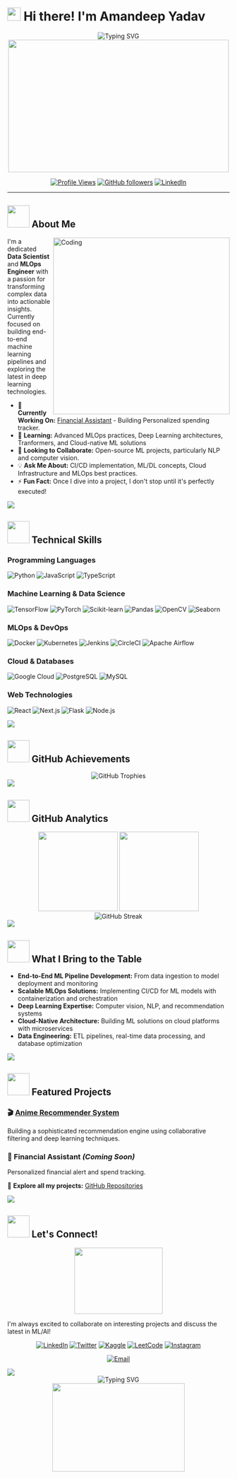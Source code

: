 # <img src="https://raw.githubusercontent.com/MartinHeinz/MartinHeinz/master/wave.gif" width="30px" height="30px" /> Hi there! I'm Amandeep Yadav

<div align="center">
  <img src="https://readme-typing-svg.herokuapp.com?font=Fira+Code&size=30&duration=3000&pause=1000&color=00D9FF&center=true&vCenter=true&width=600&lines=Data+Scientist+%26+MLOps+Engineer;Turning+Data+into+Insights;Building+Scalable+ML+Solutions;AI+%26+Deep+Learning+Enthusiast" alt="Typing SVG" />
  
  <img src="https://user-images.githubusercontent.com/74038190/225813708-98b745f2-7d22-48cf-9150-083f1b00d6c9.gif" width="500" height="300"/>
  
  [![Profile Views](https://komarev.com/ghpvc/?username=aman-yadav-ds&label=Profile%20views&color=0e75b6&style=flat)](https://github.com/aman-yadav-ds)
  [![GitHub followers](https://img.shields.io/github/followers/aman-yadav-ds?label=Followers&style=social)](https://github.com/aman-yadav-ds?tab=followers)
  [![LinkedIn](https://img.shields.io/badge/-LinkedIn-blue?style=flat&logo=Linkedin&logoColor=white)](https://linkedin.com/in/amandeep-yadav-2251b325a)
</div>

---

## <img src="https://media2.giphy.com/media/QssGEmpkyEOhBCb7e1/giphy.gif?cid=ecf05e47a0n3gi1bfqntqmob8g9aid1oyj2wr3ds3mg700bl&rid=giphy.gif" width="50" height="50"/> About Me

<img align="right" alt="Coding" width="400" src="https://user-images.githubusercontent.com/74038190/229223263-cf2e4b07-2615-4f87-9c38-e37600f8381a.gif">

I'm a dedicated **Data Scientist** and **MLOps Engineer** with a passion for transforming complex data into actionable insights. Currently focused on building end-to-end machine learning pipelines and exploring the latest in deep learning technologies.

- 🔭 **Currently Working On:** [Financial Assistant](https://github.com/aman-yadav-ds/finance_assistant.git) - Building Personalized spending tracker.
- 🌱 **Learning:** Advanced MLOps practices, Deep Learning architectures, Tranformers, and Cloud-native ML solutions
- 🎯 **Looking to Collaborate:** Open-source ML projects, particularly NLP and computer vision.
- 💡 **Ask Me About:** CI/CD implementation, ML/DL concepts, Cloud Infrastructure and MLOps best practices.
- ⚡ **Fun Fact:** Once I dive into a project, I don't stop until it's perfectly executed!

<img src="https://user-images.githubusercontent.com/73097560/115834477-dbab4500-a447-11eb-908a-139a6edaec5c.gif">

## <img src="https://media2.giphy.com/media/QssGEmpkyEOhBCb7e1/giphy.gif?cid=ecf05e47a0n3gi1bfqntqmob8g9aid1oyj2wr3ds3mg700bl&rid=giphy.gif" width="50" height="50"/> Technical Skills

### **Programming Languages**

![Python](https://img.shields.io/badge/-Python-3776AB?style=for-the-badge&logo=python&logoColor=white)
![JavaScript](https://img.shields.io/badge/-JavaScript-F7DF1E?style=for-the-badge&logo=javascript&logoColor=black)
![TypeScript](https://img.shields.io/badge/-TypeScript-3178C6?style=for-the-badge&logo=typescript&logoColor=white)

### **Machine Learning & Data Science**

![TensorFlow](https://img.shields.io/badge/-TensorFlow-FF6F00?style=for-the-badge&logo=tensorflow&logoColor=white)
![PyTorch](https://img.shields.io/badge/-PyTorch-FF6F00?style=for-the-badge&logo=pytorch&logoColor=white)
![Scikit-learn](https://img.shields.io/badge/-Scikit--learn-F7931E?style=for-the-badge&logo=scikit-learn&logoColor=white)
![Pandas](https://img.shields.io/badge/-Pandas-150458?style=for-the-badge&logo=pandas&logoColor=white)
![OpenCV](https://img.shields.io/badge/-OpenCV-5C3EE8?style=for-the-badge&logo=opencv&logoColor=white)
![Seaborn](https://img.shields.io/badge/-Seaborn-3776AB?style=for-the-badge&logo=python&logoColor=white)

### **MLOps & DevOps**

![Docker](https://img.shields.io/badge/-Docker-2496ED?style=for-the-badge&logo=docker&logoColor=white)
![Kubernetes](https://img.shields.io/badge/-Kubernetes-326CE5?style=for-the-badge&logo=kubernetes&logoColor=white)
![Jenkins](https://img.shields.io/badge/-Jenkins-D24939?style=for-the-badge&logo=jenkins&logoColor=white)
![CircleCI](https://img.shields.io/badge/-CircleCI-343434?style=for-the-badge&logo=circleci&logoColor=white)
![Apache Airflow](https://img.shields.io/badge/-Apache%20Airflow-231F20?style=for-the-badge&logo=apache-airflow&logoColor=white)

### **Cloud & Databases**

![Google Cloud](https://img.shields.io/badge/-Google%20Cloud-4285F4?style=for-the-badge&logo=google-cloud&logoColor=white)
![PostgreSQL](https://img.shields.io/badge/-PostgreSQL-336791?style=for-the-badge&logo=postgresql&logoColor=white)
![MySQL](https://img.shields.io/badge/-MySQL-4479A1?style=for-the-badge&logo=mysql&logoColor=white)

### **Web Technologies**

![React](https://img.shields.io/badge/-React-61DAFB?style=for-the-badge&logo=react&logoColor=black)
![Next.js](https://img.shields.io/badge/-Next.js-000000?style=for-the-badge&logo=next.js&logoColor=white)
![Flask](https://img.shields.io/badge/-Flask-000000?style=for-the-badge&logo=flask&logoColor=white)
![Node.js](https://img.shields.io/badge/-Node.js-339933?style=for-the-badge&logo=node.js&logoColor=white)

<img src="https://user-images.githubusercontent.com/73097560/115834477-dbab4500-a447-11eb-908a-139a6edaec5c.gif">

## <img src="https://media.giphy.com/media/W5eoZHPpUx9sapR0eu/giphy.gif" width="50" height="50"/> GitHub Achievements

<div align="center">
  <img src="https://github-profile-trophy.vercel.app/?username=aman-yadav-ds&theme=radical&no-frame=true&row=2&column=3&margin-w=15&margin-h=15" alt="GitHub Trophies" />
</div>

<img src="https://user-images.githubusercontent.com/73097560/115834477-dbab4500-a447-11eb-908a-139a6edaec5c.gif">

## <img src="https://media.giphy.com/media/iY8CRBdQXODJSCERIr/giphy.gif" width="50" height="50"/> GitHub Analytics

<div align="center">
  <img height="180em" src="https://github-readme-stats.vercel.app/api?username=aman-yadav-ds&show_icons=true&theme=radical&include_all_commits=true&count_private=true&hide_border=true&bg_color=0D1117&title_color=FF6E96&text_color=FFFFFF&icon_color=FF6E96"/>
  <img height="180em" src="https://github-readme-stats.vercel.app/api/top-langs/?username=aman-yadav-ds&layout=compact&langs_count=8&theme=radical&hide_border=true&bg_color=0D1117&title_color=FF6E96&text_color=FFFFFF"/>
</div>

<div align="center">
  <img src="https://github-readme-streak-stats.herokuapp.com/?user=aman-yadav-ds&theme=radical&hide_border=true&background=0D1117&ring=FF6E96&fire=FF6E96&currStreakLabel=FF6E96" alt="GitHub Streak" />
</div>


<img src="https://user-images.githubusercontent.com/73097560/115834477-dbab4500-a447-11eb-908a-139a6edaec5c.gif">

## <img src="https://media.giphy.com/media/3iyKHMIKg5VWG6qHUm/giphy.gif" width="50" height="50"/> What I Bring to the Table

- **End-to-End ML Pipeline Development:** From data ingestion to model deployment and monitoring
- **Scalable MLOps Solutions:** Implementing CI/CD for ML models with containerization and orchestration
- **Deep Learning Expertise:** Computer vision, NLP, and recommendation systems
- **Cloud-Native Architecture:** Building ML solutions on cloud platforms with microservices
- **Data Engineering:** ETL pipelines, real-time data processing, and database optimization

<img src="https://user-images.githubusercontent.com/73097560/115834477-dbab4500-a447-11eb-908a-139a6edaec5c.gif">

## <img src="https://media.giphy.com/media/QssGEmpkyEOhBCb7e1/giphy.gif" width="50" height="50"/> Featured Projects

### 🎬 [Anime Recommender System](https://github.com/aman-yadav-ds/anime-recommender)
Building a sophisticated recommendation engine using collaborative filtering and deep learning techniques.

### 🎯 Financial Assistant *(Coming Soon)*
Personalized financial alert and spend tracking.

📂 **Explore all my projects:** [GitHub Repositories](https://github.com/aman-yadav-ds?tab=repositories)

<img src="https://user-images.githubusercontent.com/73097560/115834477-dbab4500-a447-11eb-908a-139a6edaec5c.gif">

## <img src="https://media.giphy.com/media/LnQjpWaON8nhr21vNW/giphy.gif" width="50" height="50"/> Let's Connect!

<div align="center">
<img src="https://media.giphy.com/media/JqmupuTVZYaQX5s094/giphy.gif" width="200" height="150">
</div>

I'm always excited to collaborate on interesting projects and discuss the latest in ML/AI!

<div align="center">
  
[![LinkedIn](https://img.shields.io/badge/-LinkedIn-0077B5?style=for-the-badge&logo=linkedin&logoColor=white&labelColor=0077B5)](https://linkedin.com/in/amandeep-yadav-2251b325a)
[![Twitter](https://img.shields.io/badge/-Twitter-1DA1F2?style=for-the-badge&logo=twitter&logoColor=white&labelColor=1DA1F2)](https://twitter.com/delulu_aman)
[![Kaggle](https://img.shields.io/badge/-Kaggle-20BEFF?style=for-the-badge&logo=kaggle&logoColor=white&labelColor=20BEFF)](https://kaggle.com/amanyadav74)
[![LeetCode](https://img.shields.io/badge/-LeetCode-FFA116?style=for-the-badge&logo=leetcode&logoColor=black&labelColor=FFA116)](https://www.leetcode.com/aman-yadav-25)
[![Instagram](https://img.shields.io/badge/-Instagram-E4405F?style=for-the-badge&logo=instagram&logoColor=white&labelColor=E4405F)](https://instagram.com/delulu.aman)

</div>

<div align="center">
  
[![Email](https://img.shields.io/badge/-Email-D14836?style=for-the-badge&logo=gmail&logoColor=white&labelColor=D14836)](mailto:ay2728850@gmail.com)

</div>

<img src="https://user-images.githubusercontent.com/73097560/115834477-dbab4500-a447-11eb-908a-139a6edaec5c.gif">

<div align="center">
  <img src="https://readme-typing-svg.herokuapp.com?font=Fira+Code&size=22&duration=3000&pause=1000&color=FF6E96&center=true&vCenter=true&width=800&lines=%F0%9F%92%A1+%22Data+is+the+new+oil%2C+but+insights+are+the+refined+fuel+that+drives+innovation.%22;%F0%9F%9A%80+Always+learning%2C+always+building%2C+always+innovating!;%E2%9C%A8+Let's+transform+data+into+impact+together!" alt="Typing SVG" />
</div>

<div align="center">
<img src="https://media.giphy.com/media/3oKIPnAiaMCws8nOsE/giphy.gif" width="300" height="200">
</div>
